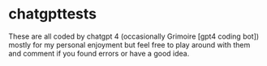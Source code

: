# chatgpttests
These are all coded by chatgpt 4 (occasionally Grimoire [gpt4 coding bot])
mostly for my personal enjoyment but feel free to play around with them and comment if you found errors or have a good idea.
